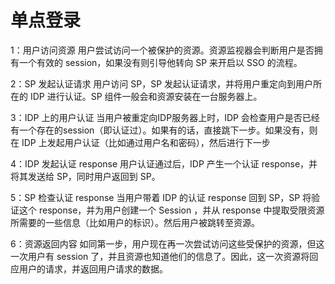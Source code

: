 # 单点登录

1：用户访问资源
用户尝试访问一个被保护的资源。资源监视器会判断用户是否拥有一个有效的 session，如果没有则引导他转向 SP 来开启以 SSO 的流程。

2：SP 发起认证请求
用户访问 SP，SP 发起认证请求，并将用户重定向到用户所在的 IDP 进行认证。SP 组件一般会和资源安装在一台服务器上。

3：IDP 上的用户认证
当用户被重定向IDP服务器上时，IDP 会检查用户是否已经有一个存在的session（即认证过）。如果有的话，直接跳下一步。如果没有，则在 IDP 上发起用户认证（比如通过用户名和密码），然后进行下一步

4：IDP 发起认证 response
用户认证通过后，IDP 产生一个认证 response，并将其发送给 SP，同时用户返回到 SP。

5：SP 检查认证 response
当用户带着 IDP 的认证 response 回到 SP，SP 将验证这个 response，并为用户创建一个 Session ，并从 response 中提取受限资源所需要的一些信息（比如用户的标识）。然后用户被跳转至资源。

6：资源返回内容
如同第一步，用户现在再一次尝试访问这些受保护的资源，但这一次用户有 session 了，并且资源也知道他们的信息了。因此，这一次资源将回应用户的请求，并返回用户请求的数据。

